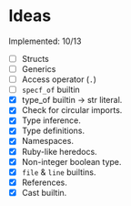 # Ideas

Implemented: 10/13

- [ ] Structs
- [ ] Generics
- [ ] Access operator (`.`)
- [ ] `specf_of` builtin
- [X] type_of builtin -> str literal.
- [X] Check for circular imports.
- [X] Type inference.
- [X] Type definitions.
- [X] Namespaces.
- [X] Ruby-like heredocs.
- [X] Non-integer boolean type.
- [X] `file` & `line` builtins.
- [X] References.
- [X] Cast builtin.
